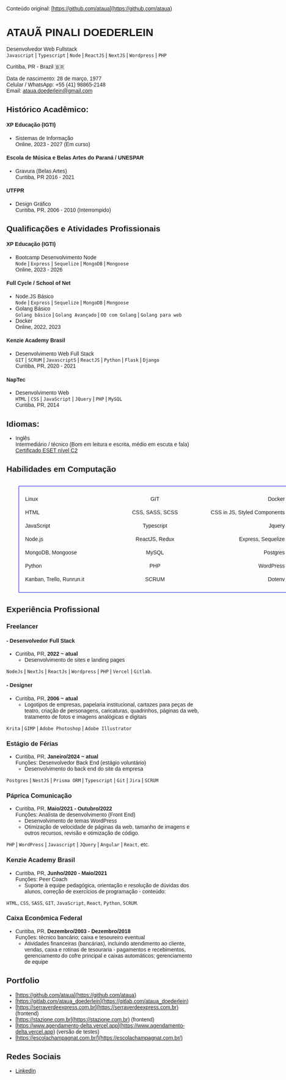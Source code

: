 <link rel="preconnect" href="https://fonts.googleapis.com">
<link rel="preconnect" href="https://fonts.gstatic.com" crossorigin>
<link href="https://fonts.googleapis.com/css2?family=Belleza&display=swap" rel="stylesheet">
<main style='font-family: "Belleza", sans-serif;'>

Conteúdo original: [https://github.com/ataua](https://github.com/ataua)  

# ATAUÃ PINALI DOEDERLEIN  
Desenvolvedor Web Fullstack  
`Javascript` | `Typescript` | `Node` | `ReactJS` | `NextJS` | `Wordpress` | `PHP`

Curitiba, PR - Brazil :brazil:  

Data de nascimento: 28 de março, 1977  
Celular / WhatsApp: +55 (41) 98865-2148  
Email: [ataua.doederlein@gmail.com](mailto:ataua.doederlein@gmail.com)

## Histórico Acadêmico:

#### XP Educação (IGTI)
- Sistemas de Informação  
Online, 2023 - 2027 (Em curso)

#### Escola de Música e Belas Artes do Paraná / UNESPAR 
- Gravura (Belas Artes)  
Curitiba, PR 2016 - 2021

#### UTFPR 
- Design Gráfico  
Curitiba, PR, 2006 - 2010 (Interrompido)

## Qualificações e Atividades Profissionais

#### XP Educação (IGTI) 
- Bootcamp Desenvolvimento Node  
`Node` | `Express` | `Sequelize` | `MongoDB` |
`Mongoose`  
Online, 2023 - 2026

#### Full Cycle / School of Net
- Node.JS Básico   
`Node` | `Express` | `Sequelize` | `MongoDB` |
`Mongoose`  
- Golang Básico  
`Golang básico` | `Golang Avançado` | `OO com Golang` | `Golang para web`  
- Docker  
Online, 2022, 2023

#### Kenzie Academy Brasil
- Desenvolvimento Web Full Stack  
`GIT` | `SCRUM` | `JavascriptS` | `ReactJS` | `Python` | `Flask` | `Django`  
Curitiba, PR, 2020 - 2021

#### NapTec 
- Desenvolvimento Web  
`HTML` | `CSS` | `JavaScript` | `JQuery` | `PHP` | `MySQL`  
Curitiba, PR, 2014

## Idiomas:
- Inglês  
Intermediário / técnico (Bom em leitura e escrita, médio
em escuta e fala)  
[Certificado ESET nível C2](www.efset.org/cert/52HEnt)  

## Habilidades em Computação

<ul style='width:43rem;margin:2rem;border:1px solid blue;padding:1rem;'>
<li style='display:inline-block;width:14rem;line-height:2.5'>Linux</li>
<li style='display:inline-block;width:14rem;line-height:2.5;text-align:center;'>GIT</li>
<li style='display:inline-block;width:14rem;line-height:2.5;text-align:right;'>Docker</li>
<li style='display:inline-block;width:14rem;line-height:2.5;'>HTML</li>
<li style='display:inline-block;width:14rem;line-height:2.5;text-align:center;'>CSS, SASS, SCSS</li>
<li style='display:inline-block;width:14rem;line-height:2.5;text-align:right;'>CSS in JS, Styled Components</li>
<li style='display:inline-block;width:14rem;line-height:2.5;'>JavaScript</li>
<li style='display:inline-block;width:14rem;line-height:2.5;text-align:center;'>Typescript</li>
<li style='display:inline-block;width:14rem;line-height:2.5;text-align:right;'>Jquery</li>
<li style='display:inline-block;width:14rem;line-height:2.5;'>Node.js</li>
<li style='display:inline-block;width:14rem;line-height:2.5;text-align:center;'>ReactJS, Redux</li>
<li style='display:inline-block;width:14rem;line-height:2.5;text-align:right;'>Express, Sequelize</li>
<li style='display:inline-block;width:14rem;line-height:2.5;'>MongoDB, Mongoose</li>
<li style='display:inline-block;width:14rem;line-height:2.5;text-align:center;'>MySQL</li>
<li style='display:inline-block;width:14rem;line-height:2.5;text-align:right;'>Postgres</li>
<li style='display:inline-block;width:14rem;line-height:2.5;'>Python</li>
<li style='display:inline-block;width:14rem;line-height:2.5;text-align:center;'>PHP</li>
<li style='display:inline-block;width:14rem;line-height:2.5;text-align:right;'>WordPress</li>
<li style='display:inline-block;width:14rem;line-height:2.5;'>Kanban, Trello, Runrun.it</li>
<li style='display:inline-block;width:14rem;line-height:2.5;text-align:center;'>SCRUM</li>
<li style='display:inline-block;width:14rem;line-height:2.5;text-align:right;'>Dotenv</li>
</ul>

<!-- <table>
<tbody style='width: clamp(520px,80vw,640px);border-radius:8px;border:1px solid #ccc;padding:1.5rem; display:flex;flex-direction:column;gap:.5rem;align-items:stretch;'>
<tr style='display:flex;justify-content:space-evenly;align-items:center;'>
<td style='width:33%;'>Linux</td>
<td style='width:33%;text-align:center;'>GIT</td>
<td style='width:33%;text-align:right;'>Docker</td>
</tr>
<tr style='display:flex;justify-content:space-evenly;height:fit-content;'>
<td style='width:33%;'>HTML</td>
<td style='width:33%;text-align:center;'>CSS, SASS, SCSS</td>
<td style='width:33%;text-align:right;'>CSS in JS, Styled Components</td>
</tr>
<tr style='display:flex;justify-content:space-evenly;'>
<td style='width:33%;'>JavaScript</td>
<td style='width:33%;text-align:center;'>Typescript</td>
<td style='width:33%;text-align:right;'>Jquery</td>
</tr>
<tr style='display:flex;justify-content:space-evenly;'>
<td style='width:33%;'>Node.js</td>
<td style='width:33%;text-align:center;'>ReactJS, Redux</td>
<td style='width:33%;text-align:right;'>Express, Sequelize</td>
</tr>
<tr style='display:flex;justify-content:space-evenly;'>
<td style='width:33%;'>MongoDB, Mongoose</td>
<td style='width:33%;text-align:center;'>MySQL</td>
<td style='width:33%;text-align:right;'>Postgres</td>
</tr>
<tr style='display:flex;justify-content:space-evenly;'>
<td style='width:33%;'>Python</td>
<td style='width:33%;text-align:center;'>PHP</td>
<td style='width:33%;text-align:right;'>WordPress</td>
</tr>
<tr style='display:flex;justify-content:space-evenly;'>
<td style='width:33%;'>Kanban, Trello, Runrun.it</td>
<td style='width:33%;text-align:center;'>SCRUM</td>
<td style='width:33%;text-align:right;'>Dotenv</td>
</tr>
</tbody>
</table> -->

## Experiência Profissional

### Freelancer

####    - Desenvolvedor Full Stack
- Curitiba, PR, **2022 ~ atual**  
    - Desenvolvimento de sites e landing pages

`NodeJs` | `NextJs` | `ReactJs` | `Wordpress` | `PHP` | `Vercel` | `Gitlab`.

#### - Designer 
- Curitiba, PR, **2006 ~ atual**  
    - Logotipos de empresas, papelaria institucional, cartazes para peças de teatro, criação de personagens, caricaturas, quadrinhos, páginas da web, tratamento de fotos e imagens analógicas e digitais  

`Krita` | `GIMP` | `Adobe Photoshop` | `Adobe Illustrator`

### Estágio de Férias  
- Curitiba, PR, **Janeiro/2024 ~ atual**  
Funções: Desenvolvedor Back End (estágio voluntário)
    - Desenvolvimento do back end do site da empresa  
    
`Postgres` | `NestJS` | `Prisma ORM` | `Typescript` | `Git` | `Jira` | `SCRUM`

### Páprica Comunicação
- Curitiba, PR, **Maio/2021 - Outubro/2022**  
Funções: Analista de desenvolvimento (Front End)
    - Desenvolvimento de temas WordPress
    - Otimização de velocidade de páginas da web, tamanho de imagens e outros recursos, revisão e otimização de código.

`PHP` | `WordPress` | `Javascript` | `JQuery` | `Angular` | `React`, etc.

### Kenzie Academy Brasil 
- Curitiba, PR, **Junho/2020 - Maio/2021**  
Funções: Peer Coach
    - Suporte à equipe pedagógica, orientação e resolução de dúvidas dos alunos, correção de exercícios de programação - conteúdo:  

`HTML`, `CSS`, `SASS`, `GIT`, `JavaScript`, `React`, `Python`, `SCRUM`.
    
### Caixa Econômica Federal 
- Curitiba, PR, **Dezembro/2003 - Dezembro/2018**  
Funções: técnico bancário; caixa e tesoureiro eventual
    - Atividades financeiras (bancárias), incluindo atendimento ao cliente, vendas, caixa e rotinas de tesouraria - pagamentos e recebimentos, gerenciamento do cofre principal e caixas automáticos; gerenciamento de equipe

## Portfolio
- [https://github.com/ataua](https://github.com/ataua)
- [https://gitlab.com/ataua_doederlein](https://gitlab.com/ataua_doederlein)
- [https://serraverdeexpress.com.br](https://serraverdeexpress.com.br) (frontend)
- [https://stazione.com.br](https://stazione.com.br) (frontend)
- [https://www.agendamento-delta.vercel.app](https://www.agendamento-delta.vercel.app) (versão de testes)
- [https://escolachampagnat.com.br/](https://escolachampagnat.com.br/)

## Redes Sociais
- [LinkedIn](https://www.linkedin.com/in/ataua-doederlein/)

</main>
